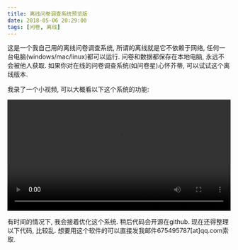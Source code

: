 ```yaml
---
title: 离线问卷调查系统预览版
date: 2018-05-06 20:29:00
tags: [问卷, 离线]
---
```


这是一个我自己用的离线问卷调查系统, 所谓的离线就是它不依赖于网络, 任何一台电脑(windows/mac/linux)都可以运行. 问卷和数据都保存在本地电脑, 永远不会被他人获取. 如果你对在线的问卷调查系统(如问卷星)心怀芥蒂, 可以试试这个离线版本.

<!-- more -->

我录了一个小视频, 可以大概看以下这个系统的功能:

<video width="100%" controls>
<source src="离线桌面调查软件预览版.mp4">
</video>

有时间的情况下, 我会接着优化这个系统. 稍后代码会开源在github. 现在还得整理以下代码, 比较乱. 想要用这个软件的可以直接发我邮件675495787[at]qq.com索取.